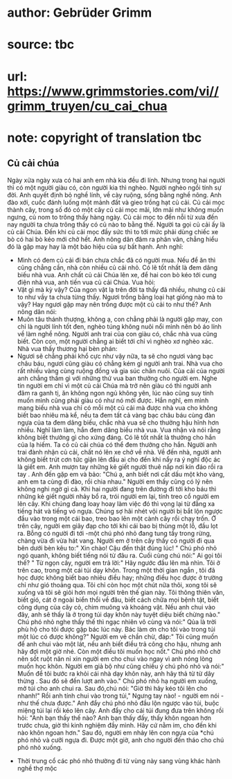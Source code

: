 # author: Gebrüder Grimm
# source: tbc
# url: https://www.grimmstories.com/vi//grimm_truyen/cu_cai_chua
# note: copyright of translation tbc

## Củ cải chúa 

Ngày xửa ngày xưa có hai anh em nhà kia đều đi lính. Nhưng trong hai
người thì có một người giàu có, còn người kia thì nghèo. Người nghèo
ngồi tính sự đời. Anh quyết định bỏ nghề lính, về cày ruộng, sống bằng
nghề nông.
Anh đào xới, cuốc đánh luống một mảnh đất và gieo trồng hạt củ cải. Củ
cải mọc thành cây, trong số đó có một cây củ cải mọc mãi, lớn mãi như
không muốn ngưng, củ nom to trông thấy hàng ngày. Củ cải mọc to đến nỗi
từ xưa đến nay người ta chưa trông thấy có củ nào to bằng thế. Người ta
gọi củ cải ấy là củ cải Chúa. Đến khi củ cải mọc đầy sức thì to tới mức
phải dùng chiếc xe bò có hai bò kéo mới chở hết.
Anh nông dân đâm ra phân vân, chẳng hiểu đó là gặp may hay là một báo
hiệu của sự bất hạnh. Anh nghĩ:
- Mình có đem củ cải đi bán chưa chắc đã có người mua. Nếu để ăn thì
cũng chẳng cần, nhà còn nhiều củ cải nhỏ. Có lẽ tốt nhất là đem dâng
biếu nhà vua.
Anh chất củ cải Chúa lên xe, để hai con bò kéo tới cung điện nhà vua,
anh tiến vua củ cải Chúa.
Vua hỏi:
- Vật gì mà kỳ vậy? Của ngon vật lạ trên đời ta thấy đã nhiều, nhưng củ
cải to như vầy ta chưa từng thấy. Ngươi trồng bằng loại hạt giống nào mà
to vậy? Hay ngươi gặp may nên trồng được một củ cải to như thế?
Anh nông dân nói:
- Muôn tâu thánh thượng, không ạ, con chẳng phải là người gặp may, con
chỉ là người lính tốt đen, nghèo túng không nuôi nổi mình nên bỏ áo lính
về làm nghề nông. Người anh trai của con giàu có, chắc nhà vua cũng
biết. Còn con, một người chẳng ai biết tới chỉ vì nghèo xơ nghèo xác.
Nhà vua thấy thương hại bèn phán:
- Ngươi sẽ chẳng phải khổ cực như vậy nữa, ta sẽ cho ngươi vàng bạc châu
báu, ngươi cũng giàu có chẳng kém gì người anh trai.
Nhà vua cho rất nhiều vàng cùng ruộng đồng và gia súc chăn nuôi. Của cải
của người anh chẳng thấm gì với những thứ vua ban thưởng cho người em.
Nghe tin người em chỉ vì một củ cải Chúa mà trở nên giàu có thì người
anh đâm ra ganh tị, ăn không ngon ngủ không yên, lúc nào cũng suy tính
muốn mình cũng phải giàu có như nó mới được.
Hắn nghĩ, em mình mang biếu nhà vua chỉ có mỗi một củ cải mà được nhà
vua cho không biết bao nhiêu mà kể, nếu ta đem tất cả vàng bạc châu báu
cùng đàn ngựa của ta đem dâng biếu, chắc nhà vua sẽ cho thưởng hậu hĩnh
hơn nhiều. Nghĩ làm làm, hắn đem dâng biếu nhà vua. Vua nhận và nói rằng
không biết thưởng gì cho xứng đáng. Có lẽ tốt nhất là thưởng cho hắn của
lạ hiếm. Ta có củ cải chúa có thể đem thưởng cho hắn. Người anh trai
đành nhận củ cải, chất nó lên xe chở về nhà.
Về đến nhà, người anh không biết trút cơn tức giận lên đầu ai cho đến
khi nẩy ra ý nghĩ độc ác là giết em. Anh mượn tay những kẻ giết người
thuê nấp nơi kín đáo rồi ra tay . Anh đến gặp em và bảo: "Chú ạ, anh
biết nơi cất dấu một kho vàng, anh em ta cùng đi đào, rồi chia nhau."
Người em thấy cũng có lý nên không nghi ngờ gì cả. Khi hai người đang
trên đường đi tới kho báu thì những kẻ giết người nhảy bổ ra, trói người
em lại, tính treo cổ người em lên cây. Khi chúng đang loay hoay làm việc
đó thì vọng lại từ đằng xa tiếng hát và tiếng vó ngựa. Chúng sợ hãi nhét
vội người bị bắt lộn ngược đầu vào trong một cái bao, treo bao lên một
cành cây rồi chạy trốn. Ở trên cây, người em giãy đạp cho tới khi cái
bao bị thủng một lỗ, đầu lọt ra. Bỗng có người đi tới -một chú phó nhỏ
đang tung tẩy trong rừng, chàng vừa đi vừa hát vang. Người em ở trên cây
thấy có người đi qua bên dưới bèn kêu to:" Xin chào! Cậu đến thật đúng
lúc! " Chú phó nhỏ ngó quanh, không biết tiếng nói từ đâu ra. Cuối cùng
chú nói:" Ai gọi tôi thế? " Từ ngọn cây, người em trả lời:" Hãy ngước
đầu lên mà nhìn. Tôi ở trên cao, trong một cái túi dạy khôn. Trong một
thời gian ngắn , tôi đã học được không biết bao nhiêu điều hay; những
điều học được ở trường chỉ như gió thoảng qua. Tôi chỉ còn học một chút
nữa thôi, xong tôi sẽ xuống và tôi sẽ giỏi hơn mọi người trên thế gian
này. Tôi thông thiên văn, biết gió, cát ở ngoài biển thổi về đâu, biết
cách chữa mọi bệnh tật, biết công dụng của cây cỏ, chim muông và khoáng
vật. Nếu anh chui vào đây, anh sẽ thấy là ở trong túi dạy khôn này tuyệt
diệu biết chừng nào." Chú phó nhỏ nghe thấy thế thì ngạc nhiên vô cùng
và nói:" Qủa là trời phù hộ cho tôi được gặp bác lúc này. Bác làm ơn
cho tôi vào trong túi một lúc có được không?" Người em vẻ chần chừ,
đáp:" Tôi cũng muốn để anh chui vào một lát, nếu anh biết điều trả công
cho hậu, nhưng anh hãy đợi một giờ nhé. Còn một điều tôi muốn học
nốt."
Chú phó nhỏ chờ nên sốt ruột năn nỉ xin người em cho chui vào ngay vì
anh nóng lòng muốn học khôn. Người em giả bộ như cũng chiều ý chú phó
nhỏ và nói:" Muốn để tôi bước ra khỏi cái nhà dạy khôn này, anh hãy thả
từ từ dây thừng . Sau đó sẽ đến lượt anh vào." Chú phó nhỏ hạ người em
xuống, mở túi cho anh chui ra. Sau đó,chú nói: "Giờ thì hãy kéo tôi lên
cho nhanh!" Rồi anh tính chui vào trong túi," Ngưng tay nào! - người
em nói - như thế chưa được." Anh đẩy chú phó nhỏ đầu lộn ngược vào túi,
buộc miệng túi lại rồi kéo lên cây. Anh đẩy cho cái túi đung đưa trên
không rồi hỏi: "Anh bạn thấy thế nào? Anh bạn thấy đấy, thấy khôn ngoan
hơn trước chưa, giờ thì kinh nghiệm đầy mình. Hãy cứ nằm im, cho đến khi
nào khôn ngoan hơn."
Sau đó, người em nhảy lên con ngựa của *chú phó nhỏ và cưỡi ngựa đi.
Được một giờ, anh cho người đến tháo cho chú phó nhỏ xuống.

* Thời trung cổ các phó nhỏ thường đi từ vùng này sang vùng khác hành
nghề thợ mộc
